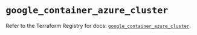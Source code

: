 # `google_container_azure_cluster`

Refer to the Terraform Registry for docs: [`google_container_azure_cluster`](https://registry.terraform.io/providers/hashicorp/google/6.32.0/docs/resources/container_azure_cluster).

